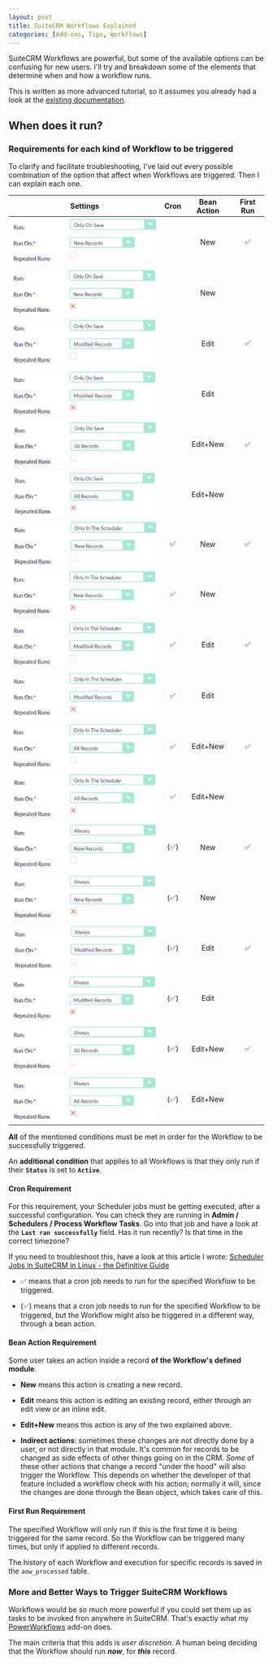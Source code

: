 ```yaml
---
layout: post
title: SuiteCRM Workflows Explained
categories: [Add-ons, Tips, Workflows]
---
```


SuiteCRM Workflows are powerful, but some of the available options can be confusing for new users. 
I'll try and breakdown some of the elements that determine when and how a workflow runs. 

This is written as more advanced tutorial, so it assumes you already had a look at the [existing
documentation](https://docs.suitecrm.com/user/advanced-modules/workflow/). 

## When does it run?

### Requirements for each kind of Workflow to be triggered

To clarify and facilitate troubleshooting, I've laid out every possible combination of the option 
that affect when Workflows are triggered. Then I can explain each one. 

| Settings | Cron | Bean Action | First Run | 
| ------ | :-----: | :---: | :---: | 
| ![save-new-no](../images/save-new-no.png)    |      | New      | ✅ | 
| ![save-new-yes](../images/save-new-yes.png)  |      | New      |    | 
| ![save-mod-no](../images/save-mod-no.png)    |      | Edit     | ✅ | 
| ![save-mod-yes](../images/save-mod-yes.png)  |      | Edit     |    | 
| ![save-all-no](../images/save-all-no.png)    |      | Edit+New | ✅ | 
| ![save-all-yes](../images/save-all-yes.png)  |      | Edit+New |    | 
| ![sched-new-no](../images/sched-new-no.png)  | ✅   | New      | ✅ | 
| ![sched-new-yes](../images/sched-new-yes.png)| ✅   | New      |    | 
| ![sched-mod-no](../images/sched-mod-no.png)  | ✅   | Edit     | ✅ | 
| ![sched-mod-yes](../images/sched-mod-yes.png)| ✅   | Edit     |    | 
| ![sched-all-no](../images/sched-all-no.png)  | ✅   | Edit+New | ✅ | 
| ![sched-all-yes](../images/sched-all-yes.png)| ✅   | Edit+New |    | 
| ![alw-new-no](../images/alw-new-no.png)      | (✅) | New      | ✅ | 
| ![alw-new-yes](../images/alw-new-yes.png)    | (✅) | New      |    | 
| ![alw-mod-no](../images/alw-mod-no.png)      | (✅) | Edit     | ✅ | 
| ![alw-mod-yes](../images/alw-mod-yes.png)    | (✅) | Edit     |    | 
| ![alw-all-no](../images/alw-all-no.png)      | (✅) | Edit+New | ✅ | 
| ![alw-all-yes](../images/alw-all-yes.png)    | (✅) | Edit+New |    | 

**All** of the mentioned conditions must be met in order for the Workflow to be successfully triggered.

An **additional condition** that applies to all Workflows is that they only run if their
**`Status`** is set to **`Active`**.
 
#### Cron Requirement

For this requirement, your Scheduler jobs must be getting executed, after a successful configuration. 
You can check they are running in **Admin / Schedulers / Process Workflow Tasks**. Go into that job and 
have a look at the **`Last ran successfully`** field. Has it run recently? Is that time in the correct timezone?

If you need to troubleshoot this, have a look at this article I wrote: 
[Scheduler Jobs in SuiteCRM in Linux - the Definitive Guide ](https://docs.suitecrm.com/blog/scheduler-jobs/)

* ✅ means that a cron job needs to run for the specified Workflow to be triggered.

* (✅) means that a cron job needs to run for the specified Workflow to be triggered, but the Workflow 
might also be triggered in a different way, through a bean action.

#### Bean Action Requirement

Some user takes an action inside a record **of the Workflow's defined module**.

* **New** means this action is creating a new record.

* **Edit** means this action is editing an existing record, either through an edit view or an inline edit.

* **Edit+New** means this action is any of the two explained above.
 
* **Indirect actions**: sometimes these changes are not directly done by a user, or not directly in that module.
It's common for records to be changed as side effects of other things going on in the CRM. _Some_ of these 
other actions that change a record "under the hood" will also trigger the Workflow. This depends on whether 
the developer of that feature included a workflow check with his action; normally it will, since the changes 
are done through the Bean object, which takes care of this.

#### First Run Requirement  

The specified Workflow will only run if this is the first time it is being triggered for the same record.
So the Workflow can be triggered many times, but only if applied to different records.

The history of each Workflow and execution for specific records is saved in the `aow_processed` table.

### More and Better Ways to Trigger SuiteCRM Workflows

Workflows would be so much more powerful if you could set them up as tasks to be invoked fron anywhere in 
SuiteCRM. That's exactly what my [PowerWorkflows](/power-workflows) add-on does.

The main criteria that this adds is _user discretion_. A human being deciding that the Workflow should run 
**_now_**, for **_this_** record.